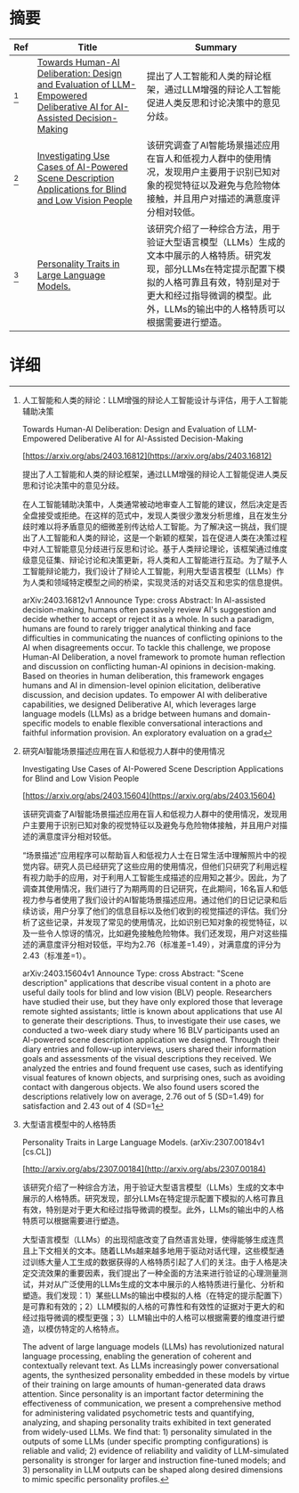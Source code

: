 # 摘要

| Ref | Title | Summary |
| --- | --- | --- |
| [^1] | [Towards Human-AI Deliberation: Design and Evaluation of LLM-Empowered Deliberative AI for AI-Assisted Decision-Making](https://arxiv.org/abs/2403.16812) | 提出了人工智能和人类的辩论框架，通过LLM增强的辩论人工智能促进人类反思和讨论决策中的意见分歧。 |
| [^2] | [Investigating Use Cases of AI-Powered Scene Description Applications for Blind and Low Vision People](https://arxiv.org/abs/2403.15604) | 该研究调查了AI智能场景描述应用在盲人和低视力人群中的使用情况，发现用户主要用于识别已知对象的视觉特征以及避免与危险物体接触，并且用户对描述的满意度评分相对较低。 |
| [^3] | [Personality Traits in Large Language Models.](http://arxiv.org/abs/2307.00184) | 该研究介绍了一种综合方法，用于验证大型语言模型（LLMs）生成的文本中展示的人格特质。研究发现，部分LLMs在特定提示配置下模拟的人格可靠且有效，特别是对于更大和经过指导微调的模型。此外，LLMs的输出中的人格特质可以根据需要进行塑造。 |

# 详细

[^1]: 人工智能和人类的辩论：LLM增强的辩论人工智能设计与评估，用于人工智能辅助决策

    Towards Human-AI Deliberation: Design and Evaluation of LLM-Empowered Deliberative AI for AI-Assisted Decision-Making

    [https://arxiv.org/abs/2403.16812](https://arxiv.org/abs/2403.16812)

    提出了人工智能和人类的辩论框架，通过LLM增强的辩论人工智能促进人类反思和讨论决策中的意见分歧。

    

    在人工智能辅助决策中，人类通常被动地审查人工智能的建议，然后决定是否全盘接受或拒绝。在这样的范式中，发现人类很少激发分析思维，且在发生分歧时难以将矛盾意见的细微差别传达给人工智能。为了解决这一挑战，我们提出了人工智能和人类的辩论，这是一个新颖的框架，旨在促进人类在决策过程中对人工智能意见分歧进行反思和讨论。基于人类辩论理论，该框架通过维度级意见征集、辩论讨论和决策更新，将人类和人工智能进行互动。为了赋予人工智能辩论能力，我们设计了辩论人工智能，利用大型语言模型（LLMs）作为人类和领域特定模型之间的桥梁，实现灵活的对话交互和忠实的信息提供。

    arXiv:2403.16812v1 Announce Type: cross  Abstract: In AI-assisted decision-making, humans often passively review AI's suggestion and decide whether to accept or reject it as a whole. In such a paradigm, humans are found to rarely trigger analytical thinking and face difficulties in communicating the nuances of conflicting opinions to the AI when disagreements occur. To tackle this challenge, we propose Human-AI Deliberation, a novel framework to promote human reflection and discussion on conflicting human-AI opinions in decision-making. Based on theories in human deliberation, this framework engages humans and AI in dimension-level opinion elicitation, deliberative discussion, and decision updates. To empower AI with deliberative capabilities, we designed Deliberative AI, which leverages large language models (LLMs) as a bridge between humans and domain-specific models to enable flexible conversational interactions and faithful information provision. An exploratory evaluation on a grad
    
[^2]: 研究AI智能场景描述应用在盲人和低视力人群中的使用情况

    Investigating Use Cases of AI-Powered Scene Description Applications for Blind and Low Vision People

    [https://arxiv.org/abs/2403.15604](https://arxiv.org/abs/2403.15604)

    该研究调查了AI智能场景描述应用在盲人和低视力人群中的使用情况，发现用户主要用于识别已知对象的视觉特征以及避免与危险物体接触，并且用户对描述的满意度评分相对较低。

    

    “场景描述”应用程序可以帮助盲人和低视力人士在日常生活中理解照片中的视觉内容。研究人员已经研究了这些应用的使用情况，但他们只研究了利用远程有视力助手的应用，对于利用人工智能生成描述的应用知之甚少。因此，为了调查其使用情况，我们进行了为期两周的日记研究，在此期间，16名盲人和低视力参与者使用了我们设计的AI智能场景描述应用。通过他们的日记记录和后续访谈，用户分享了他们的信息目标以及他们收到的视觉描述的评估。我们分析了这些记录，并发现了常见的使用情况，比如识别已知对象的视觉特征，以及一些令人惊讶的情况，比如避免接触危险物体。我们还发现，用户对这些描述的满意度评分相对较低，平均为2.76（标准差=1.49），对满意度的评分为2.43（标准差=1）。

    arXiv:2403.15604v1 Announce Type: cross  Abstract: "Scene description" applications that describe visual content in a photo are useful daily tools for blind and low vision (BLV) people. Researchers have studied their use, but they have only explored those that leverage remote sighted assistants; little is known about applications that use AI to generate their descriptions. Thus, to investigate their use cases, we conducted a two-week diary study where 16 BLV participants used an AI-powered scene description application we designed. Through their diary entries and follow-up interviews, users shared their information goals and assessments of the visual descriptions they received. We analyzed the entries and found frequent use cases, such as identifying visual features of known objects, and surprising ones, such as avoiding contact with dangerous objects. We also found users scored the descriptions relatively low on average, 2.76 out of 5 (SD=1.49) for satisfaction and 2.43 out of 4 (SD=1
    
[^3]: 大型语言模型中的人格特质

    Personality Traits in Large Language Models. (arXiv:2307.00184v1 [cs.CL])

    [http://arxiv.org/abs/2307.00184](http://arxiv.org/abs/2307.00184)

    该研究介绍了一种综合方法，用于验证大型语言模型（LLMs）生成的文本中展示的人格特质。研究发现，部分LLMs在特定提示配置下模拟的人格可靠且有效，特别是对于更大和经过指导微调的模型。此外，LLMs的输出中的人格特质可以根据需要进行塑造。

    

    大型语言模型（LLMs）的出现彻底改变了自然语言处理，使得能够生成连贯且上下文相关的文本。随着LLMs越来越多地用于驱动对话代理，这些模型通过训练大量人工生成的数据获得的人格特质引起了人们的关注。由于人格是决定交流效果的重要因素，我们提出了一种全面的方法来进行验证的心理测量测试，并对从广泛使用的LLMs生成的文本中展示的人格特质进行量化、分析和塑造。我们发现：1）某些LLMs的输出中模拟的人格（在特定的提示配置下）是可靠和有效的；2）LLM模拟的人格的可靠性和有效性的证据对于更大的和经过指导微调的模型更强；3）LLM输出中的人格可以根据需要的维度进行塑造，以模仿特定的人格特点。

    The advent of large language models (LLMs) has revolutionized natural language processing, enabling the generation of coherent and contextually relevant text. As LLMs increasingly power conversational agents, the synthesized personality embedded in these models by virtue of their training on large amounts of human-generated data draws attention. Since personality is an important factor determining the effectiveness of communication, we present a comprehensive method for administering validated psychometric tests and quantifying, analyzing, and shaping personality traits exhibited in text generated from widely-used LLMs. We find that: 1) personality simulated in the outputs of some LLMs (under specific prompting configurations) is reliable and valid; 2) evidence of reliability and validity of LLM-simulated personality is stronger for larger and instruction fine-tuned models; and 3) personality in LLM outputs can be shaped along desired dimensions to mimic specific personality profiles. 
    

